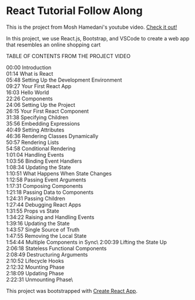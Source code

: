 # React Tutorial Follow Along

This is the project from Mosh Hamedani's youtube video. [Check it out!](https://youtu.be/Ke90Tje7VS0)

In this project, we use React.js, Bootstrap, and VSCode to create a web app that resembles an online shopping cart

[image]: https://github.com/justinTsugranes/counter-app/blob/main/Screen%20Shot%202022-07-29%20at%208.55.27%20AM.jpg "shopping-cart"

TABLE OF CONTENTS FROM THE PROJECT VIDEO

00:00 Introduction\
01:14 What is React\
05:48 Setting Up the Development Environment\
09:27 Your First React App\
16:03 Hello World\
22:26 Components\
24:06 Setting Up the Project\
26:15 Your First React Component\
31:38 Specifying Children\
35:56 Embedding Expressions\
40:49 Setting Attributes\
46:36 Rendering Classes Dynamically\
50:57 Rendering Lists\
54:58 Conditional Rendering\
1:01:04 Handling Events\
1:03:56 Binding Event Handlers\
1:08:34 Updating the State\
1:10:51 What Happens When State Changes\
1:12:58 Passing Event Arguments\
1:17:31 Composing Components\
1:21:18 Passing Data to Components\
1:24:31 Passing Children\
1:27:44 Debugging React Apps\
1:31:55 Props vs State\
1:34:22 Raising and Handling Events\
1:39:16 Updating the State\
1:43:57 Single Source of Truth\
1:47:55 Removing the Local State\
1:54:44 Multiple Components in Sync\ 
2:00:39 Lifting the State Up\
2:06:18 Stateless Functional Components\
2:08:49 Destructuring Arguments\
2:10:52 Lifecycle Hooks\
2:12:32 Mounting Phase\
2:18:09 Updating Phase\
2:22:31 Unmounting Phase\

This project was bootstrapped with [Create React App](https://github.com/facebook/create-react-app).
